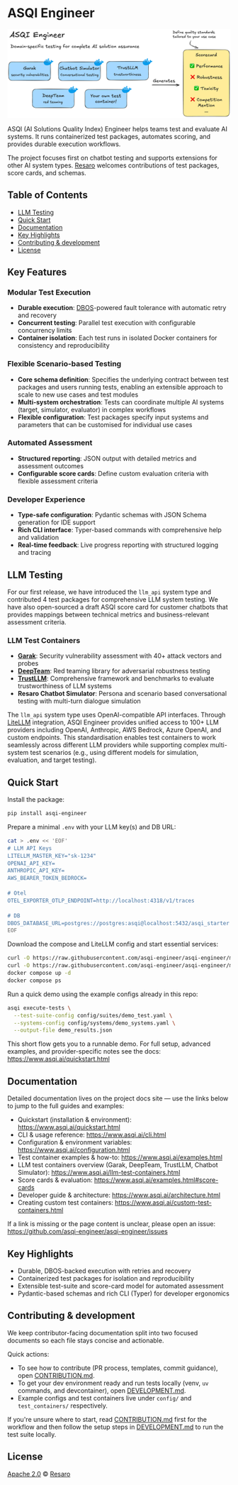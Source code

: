 # ASQI Engineer

![ASQI Engineer](./docs/asqi-engineer-cover.png)

ASQI (AI Solutions Quality Index) Engineer helps teams test and evaluate AI systems. It runs containerized test packages, automates scoring, and provides durable execution workflows.

The project focuses first on chatbot testing and supports extensions for other AI system types. [Resaro][Resaro] welcomes contributions of test packages, score cards, and schemas.

## Table of Contents

- [LLM Testing](#llm-testing)
- [Quick Start](#quick-start)
- [Documentation](#documentation)
- [Key Highlights](#key-highlights)
- [Contributing & development](#contributing--development)
- [License](#license)

## Key Features

### **Modular Test Execution**

- **Durable execution**: [DBOS]-powered fault tolerance with automatic retry and recovery
- **Concurrent testing**: Parallel test execution with configurable concurrency limits
- **Container isolation**: Each test runs in isolated Docker containers for consistency and reproducibility

### **Flexible Scenario-based Testing**

- **Core schema definition**: Specifies the underlying contract between test packages and users running tests, enabling an extensible approach to scale to new use cases and test modules
- **Multi-system orchestration**: Tests can coordinate multiple AI systems (target, simulator, evaluator) in complex workflows
- **Flexible configuration**: Test packages specify input systems and parameters that can be customised for individual use cases

### **Automated Assessment**

- **Structured reporting**: JSON output with detailed metrics and assessment outcomes
- **Configurable score cards**: Define custom evaluation criteria with flexible assessment criteria

### **Developer Experience**

- **Type-safe configuration**: Pydantic schemas with JSON Schema generation for IDE support
- **Rich CLI interface**: Typer-based commands with comprehensive help and validation
- **Real-time feedback**: Live progress reporting with structured logging and tracing

## LLM Testing

For our first release, we have introduced the `llm_api` system type and contributed 4 test packages for comprehensive LLM system testing. We have also open-sourced a draft ASQI score card for customer chatbots that provides mappings between technical metrics and business-relevant assessment criteria.

### **LLM Test Containers**

- **[Garak]**: Security vulnerability assessment with 40+ attack vectors and probes
- **[DeepTeam]**: Red teaming library for adversarial robustness testing
- **[TrustLLM]**: Comprehensive framework and benchmarks to evaluate trustworthiness of LLM systems
- **Resaro Chatbot Simulator**: Persona and scenario based conversational testing with multi-turn dialogue simulation

The `llm_api` system type uses OpenAI-compatible API interfaces. Through [LiteLLM] integration, ASQI Engineer provides unified access to 100+ LLM providers including OpenAI, Anthropic, AWS Bedrock, Azure OpenAI, and custom endpoints. This standardisation enables test containers to work seamlessly across different LLM providers while supporting complex multi-system test scenarios (e.g., using different models for simulation, evaluation, and target testing).

## Quick Start

Install the package:

```bash
pip install asqi-engineer
```

Prepare a minimal `.env` with your LLM key(s) and DB URL:

```bash
cat > .env << 'EOF'
# LLM API Keys
LITELLM_MASTER_KEY="sk-1234"
OPENAI_API_KEY=
ANTHROPIC_API_KEY=
AWS_BEARER_TOKEN_BEDROCK=

# Otel
OTEL_EXPORTER_OTLP_ENDPOINT=http://localhost:4318/v1/traces

# DB
DBOS_DATABASE_URL=postgres://postgres:asqi@localhost:5432/asqi_starter
EOF
```

Download the compose and LiteLLM config and start essential services:

```bash
curl -O https://raw.githubusercontent.com/asqi-engineer/asqi-engineer/main/docker/docker-compose.yml
curl -O https://raw.githubusercontent.com/asqi-engineer/asqi-engineer/main/litellm_config.yaml
docker compose up -d
docker compose ps
```

Run a quick demo using the example configs already in this repo:

```bash
asqi execute-tests \
  --test-suite-config config/suites/demo_test.yaml \
  --systems-config config/systems/demo_systems.yaml \
  --output-file demo_results.json
```

This short flow gets you to a runnable demo. For full setup, advanced examples, and provider-specific notes see the docs: https://www.asqi.ai/quickstart.html

## Documentation

Detailed documentation lives on the project docs site — use the links below to jump to the full guides and examples:

- Quickstart (installation & environment): https://www.asqi.ai/quickstart.html
- CLI & usage reference: https://www.asqi.ai/cli.html
- Configuration & environment variables: https://www.asqi.ai/configuration.html
- Test container examples & how-to: https://www.asqi.ai/examples.html
- LLM test containers overview (Garak, DeepTeam, TrustLLM, Chatbot Simulator): https://www.asqi.ai/llm-test-containers.html
- Score cards & evaluation: https://www.asqi.ai/examples.html#score-cards
- Developer guide & architecture: https://www.asqi.ai/architecture.html
- Creating custom test containers: https://www.asqi.ai/custom-test-containers.html

If a link is missing or the page content is unclear, please open an issue: https://github.com/asqi-engineer/asqi-engineer/issues

## Key Highlights

- Durable, DBOS-backed execution with retries and recovery
- Containerized test packages for isolation and reproducibility
- Extensible test-suite and score-card model for automated assessment
- Pydantic-based schemas and rich CLI (Typer) for developer ergonomics

## Contributing & development

We keep contributor-facing documentation split into two focused documents so each file stays concise and actionable.

Quick actions:

- To see how to contribute (PR process, templates, commit guidance), open [CONTRIBUTION.md].
- To get your dev environment ready and run tests locally (venv, `uv` commands, and devcontainer), open [DEVELOPMENT.md].
- Example configs and test containers live under `config/` and `test_containers/` respectively.

If you're unsure where to start, read [CONTRIBUTION.md] first for the workflow and then follow the setup steps in [DEVELOPMENT.md] to run the test suite locally.

## License

[Apache 2.0](./license) © [Resaro]

[Resaro]: https://resaro.ai/
[DBOS]: https://github.com/dbos-inc/dbos-transact-py
[LiteLLM]: https://github.com/BerriAI/litellm
[Garak]: https://github.com/NVIDIA/garak
[DeepTeam]: https://github.com/confident-ai/deepteam
[TrustLLM]: https://github.com/HowieHwong/TrustLLM
[CONTRIBUTION.md]: ./CONTRIBUTION.md
[DEVELOPMENT.md]: ./DEVELOPMENT.md
